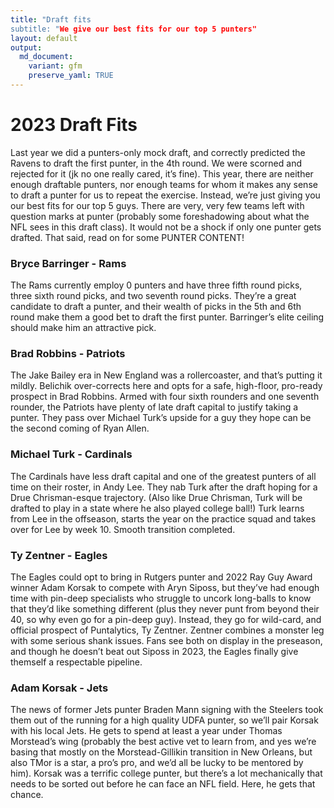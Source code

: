 ```yaml
---
title: "Draft fits
subtitle: "We give our best fits for our top 5 punters"
layout: default
output:
  md_document:
    variant: gfm
    preserve_yaml: TRUE
---
```

# 2023 Draft Fits

Last year we did a punters-only mock draft, and correctly predicted the Ravens to draft the first punter, in the 4th round. We were scorned and rejected for it (jk no one really cared, it’s fine). This year, there are neither enough draftable punters, nor enough teams for whom it makes any sense to draft a punter for us to repeat the exercise. Instead, we’re just giving you our best fits for our top 5 guys. There are very, very few teams left with question marks at punter (probably some foreshadowing about what the NFL sees in this draft class). It would not be a shock if only one punter gets drafted. That said, read on for some PUNTER CONTENT!

### Bryce Barringer - Rams

The Rams currently employ 0 punters and have three fifth round picks, three sixth round picks, and two seventh round picks. They’re a great candidate to draft a punter, and their wealth of picks in the 5th and 6th round make them a good bet to draft the first punter. Barringer’s elite ceiling should make him an attractive pick.

### Brad Robbins - Patriots

The Jake Bailey era in New England was a rollercoaster, and that’s putting it mildly. Belichik over-corrects here and opts for a safe, high-floor, pro-ready prospect in Brad Robbins. Armed with four sixth rounders and one seventh rounder, the Patriots have plenty of late draft capital to justify taking a punter. They pass over Michael Turk’s upside for a guy they hope can be the second coming of Ryan Allen.

### Michael Turk - Cardinals

The Cardinals have less draft capital and one of the greatest punters of all time on their roster, in Andy Lee. They nab Turk after the draft hoping for a Drue Chrisman-esque trajectory. (Also like Drue Chrisman, Turk will be drafted to play in a state where he also played college ball!) Turk learns from Lee in the offseason, starts the year on the practice squad and takes over for Lee by week 10. Smooth transition completed.

### Ty Zentner - Eagles

The Eagles could opt to bring in Rutgers punter and 2022 Ray Guy Award winner Adam Korsak to compete with Aryn Siposs, but they’ve had enough time with pin-deep specialists who struggle to uncork long-balls to know that they’d like something different (plus they never punt from beyond their 40, so why even go for a pin-deep guy). Instead, they go for wild-card, and official prospect of Puntalytics, Ty Zentner. Zentner combines a monster leg with some serious shank issues. Fans see both on display in the preseason, and though he doesn’t beat out Siposs in 2023, the Eagles finally give themself a respectable pipeline.

### Adam Korsak - Jets

The news of former Jets punter Braden Mann signing with the Steelers took them out of the running for a high quality UDFA punter, so we’ll pair Korsak with his local Jets. He gets to spend at least a year under Thomas Morstead’s wing (probably the best active vet to learn from, and yes we’re basing that mostly on the Morstead-Gillikin transition in New Orleans, but also TMor is a star, a pro’s pro, and we’d all be lucky to be mentored by him). Korsak was a terrific college punter, but there’s a lot mechanically that needs to be sorted out before he can face an NFL field. Here, he gets that chance.


